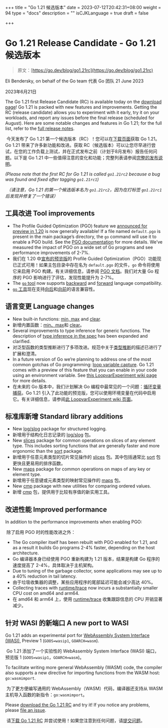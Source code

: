 +++
title = "Go 1.21 候选版本"
date = 2023-07-12T20:42:31+08:00
weight = 94
type = "docs"
description = ""
isCJKLanguage = true
draft = false

+++

# Go 1.21 Release Candidate - Go 1.21 候选版本

> 原文：[https://go.dev/blog/go1.21rc](https://go.dev/blog/go1.21rc)
>

Eli Bendersky, on behalf of the Go team 代表 Go 团队
21 June 2023

2023年6月21日

The Go 1.21 first Release Candidate (RC) is available today on the [download page](https://go.dev/dl/#go1.21rc2)! Go 1.21 is packed with new features and improvements. Getting the RC (release candidate) allows you to experiment with it early, try it on your workloads, and report any issues before the final release (scheduled for August). Here are some notable changes and features in Go 1.21; for the full list, refer to the [full release notes](https://tip.golang.org/doc/go1.21).

​	今天发布了 Go 1.21 第一个候选版本（RC）！您可以在[下载页面](https://go.dev/dl/#go1.21rc2)获取 Go 1.21。Go 1.21 带来了许多新功能和改进。获取 RC（候选版本）可以让您尽早进行尝试，在您的工作负载上测试，并在正式发布之前（计划于8月发布）报告任何问题。以下是 Go 1.21 中一些值得注意的变化和功能；完整列表请参阅[完整的发布说明](https://tip.golang.org/doc/go1.21)。

*(Please note that the first RC for Go 1.21 is called `go1.21rc2` because a bug was found and fixed after tagging `go1.21rc1`)*

​	*（请注意，Go 1.21 的第一个候选版本名为 `go1.21rc2`，因为在打标签 `go1.21rc1` 后发现并修复了一个错误）*

## 工具改进 Tool improvements

- The Profile Guided Optimization (PGO) feature we [announced for preview in 1.20](https://go.dev/blog/pgo-preview) is now generally available! If a file named `default.pgo` is present in the main package’s directory, the `go` command will use it to enable a PGO build. See the [PGO documentation](https://go.dev/doc/pgo) for more details. We’ve measured the impact of PGO on a wide set of Go programs and see performance improvements of 2-7%.
- 我们在 1.20 中[宣布的预览版](https://go.dev/blog/pgo-preview)的 Profile Guided Optimization（PGO）功能现已正式可用！如果主包目录中存在名为 `default.pgo` 的文件，`go` 命令将使用它来启用 PGO 构建。有关详细信息，请参阅 [PGO 文档](https://go.dev/doc/pgo)。我们对大量 Go 程序的 PGO 影响进行了评估，发现性能提升为 2-7%。
- The [`go` tool](https://go.dev/cmd/go) now supports [backward](https://tip.golang.org/doc/godebug) and [forward](https://go.dev/doc/toolchain) language compatibility.
- [`go` 工具](https://go.dev/cmd/go)现在支持[向后](https://tip.golang.org/doc/godebug)和[向前](https://go.dev/doc/toolchain)的语言兼容性。

## 语言变更 Language changes

- New built-in functions: [min, max](https://tip.golang.org/ref/spec#Min_and_max) and [clear](https://tip.golang.org/ref/spec#Clear).
- 新增内置函数：[min、max](https://tip.golang.org/ref/spec#Min_and_max)和 [clear](https://tip.golang.org/ref/spec#Clear)。
- Several improvements to type inference for generic functions. The description of [type inference in the spec](https://tip.golang.org/ref/spec#Type_inference) has been expanded and clarified.
- 对泛型函数的类型推断进行了多项改进。规范中关于[类型推断](https://tip.golang.org/ref/spec#Type_inference)的描述已进行了扩展和澄清。
- In a future version of Go we’re planning to address one of the most common gotchas of Go programming: [loop variable capture](https://go.dev/wiki/CommonMistakes). Go 1.21 comes with a preview of this feature that you can enable in your code using an environment variable. See [this LoopvarExperiment wiki page](https://go.dev/wiki/LoopvarExperiment) for more details.
- 在未来的 Go 版本中，我们计划解决 Go 编程中最常见的一个问题：[循环变量捕获](https://go.dev/wiki/CommonMistakes)。Go 1.21 引入了此功能的预览版，您可以使用环境变量在代码中启用它。有关详细信息，请参阅[此 LoopvarExperiment wiki 页面](https://go.dev/wiki/LoopvarExperiment)。

## 标准库新增 Standard library additions

- New [log/slog](https://tip.golang.org/pkg/log/slog) package for structured logging.
- 新增用于结构化日志记录的 [log/slog](https://tip.golang.org/pkg/log/slog) 包。
- New [slices](https://tip.golang.org/pkg/slices) package for common operations on slices of any element type. This includes sorting functions that are generally faster and more ergonomic than the [sort](https://tip.golang.org/pkg/sort) package.
- 新增用于任意元素类型的切片常见操作的 [slices](https://tip.golang.org/pkg/slices) 包。其中包括通常比 [sort](https://tip.golang.org/pkg/sort) 包更快且更易用的排序函数。
- New [maps](https://tip.golang.org/pkg/maps) package for common operations on maps of any key or element type.
- 新增用于任意键或元素类型的映射常见操作的 [maps](https://tip.golang.org/pkg/maps) 包。
- New [cmp](https://tip.golang.org/pkg/cmp) package with new utilities for comparing ordered values.
- 新增 [cmp](https://tip.golang.org/pkg/cmp) 包，提供用于比较有序值的新实用工具。

## 改进性能 Improved performance

In addition to the performance improvements when enabling PGO:

​	除了启用 PGO 时的性能改进之外： 

- The Go compiler itself has been rebuilt with PGO enabled for 1.21, and as a result it builds Go programs 2-4% faster, depending on the host architecture.
- Go 编译器本身已经使用 PGO 重新构建为 1.21 版本，结果是构建 Go 程序的速度提高了 2-4%，具体取决于主机架构。
- Due to tuning of the garbage collector, some applications may see up to a 40% reduction in tail latency.
- 由于垃圾收集器的调整，某些应用程序的尾部延迟可能会减少高达 40%。
- Collecting traces with [runtime/trace](https://pkg.go.dev/runtime/trace) now incurs a substantially smaller CPU cost on amd64 and arm64.
- 在 amd64 和 arm64 上，使用 [runtime/trace](https://pkg.go.dev/runtime/trace) 收集跟踪信息的 CPU 开销显著减少。

## 针对 WASI 的新端口 A new port to WASI

Go 1.21 adds an experimental port for [WebAssembly System Interface (WASI)](https://wasi.dev/), Preview 1 (`GOOS=wasip1`, `GOARCH=wasm`).

​	Go 1.21 添加了一个实验性的 WebAssembly System Interface (WASI) 端口，预览版 1 (`GOOS=wasip1`，`GOARCH=wasm`)。

To facilitate writing more general WebAssembly (WASM) code, the compiler also supports a new directive for importing functions from the WASM host: `go:wasmimport`.

​	为了更方便编写通用的 WebAssembly（WASM）代码，编译器还支持从 WASM 主机导入函数的新指令：`go:wasmimport`。

Please [download the Go 1.21 RC](https://go.dev/dl/#go1.21rc2) and try it! If you notice any problems, please [file an issue](https://go.dev/issue/new).

​	请[下载 Go 1.21 RC](https://go.dev/dl/#go1.21rc2) 并尝试使用！如果您注意到任何问题，请[提交问题](https://go.dev/issue/new)。